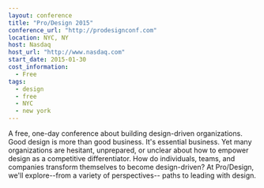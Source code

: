 ```yaml
---
layout: conference
title: "Pro/Design 2015"
conference_url: "http://prodesignconf.com"
location: NYC, NY
host: Nasdaq
host_url: "http://www.nasdaq.com"
start_date: 2015-01-30
cost_information:
  - Free
tags:
  - design
  - free
  - NYC
  - new york
---
```


A free, one-day conference about building design-driven organizations. Good design is more than good
business. It's essential business. Yet many organizations are hesitant, unprepared, or unclear about
how to empower design as a competitive differentiator. How do individuals, teams, and companies
transform themselves to become design-driven? At Pro/Design, we'll explore--from a variety of perspectives--
paths to leading with design.